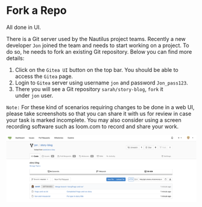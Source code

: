 # Fork a Repo

All done in UI.

There is a Git server used by the Nautilus project teams. Recently a new developer `Jon` joined the team and needs to start working on a project. To do so, he needs to fork an existing Git repository. Below you can find more details:

1. Click on the `Gitea UI` button on the top bar. You should be able to access the `Gitea` page.
2. Login to `Gitea` server using username `jon` and password `Jon_pass123`.
3. There you will see a Git repository `sarah/story-blog`, `fork` it under `jon` user.

`Note:` For these kind of scenarios requiring changes to be done in a web UI, please take screenshots so that you can share it with us for review in case your task is marked incomplete. You may also consider using a screen recording software such as loom.com to record and share your work.


![](images/20230816210139.png)